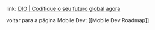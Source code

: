 
link: [DIO | Codifique o seu futuro global agora](https://web.dio.me/track/formacao-react-native-developer)

voltar para a página Mobile Dev: [[Mobile Dev Roadmap]]
